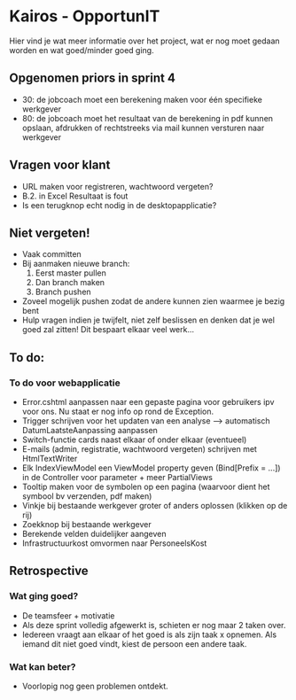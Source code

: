 # Kairos - OpportunIT

Hier vind je wat meer informatie over het project,  wat er nog moet gedaan worden en wat goed/minder goed ging.

## Opgenomen priors in sprint 4
* 30: de jobcoach moet een berekening maken voor één specifieke werkgever
* 80: de jobcoach moet het resultaat van de berekening in pdf kunnen opslaan, afdrukken of rechtstreeks via mail kunnen versturen naar werkgever

## Vragen voor klant
* URL maken voor registreren, wachtwoord vergeten?
* B.2. in Excel Resultaat is fout
* Is een terugknop echt nodig in de desktopapplicatie?

## Niet vergeten!
* Vaak committen
* Bij aanmaken nieuwe branch:
    1. Eerst master pullen
    2. Dan branch maken
    3. Branch pushen
* Zoveel mogelijk pushen zodat de andere kunnen zien waarmee je bezig bent
* Hulp vragen indien je twijfelt, niet zelf beslissen en denken dat je wel goed zal zitten! Dit bespaart elkaar veel werk...

## To do:
### To do voor webapplicatie
* Error.cshtml aanpassen naar een gepaste pagina voor gebruikers ipv voor ons. Nu staat er nog info op rond de Exception.
* Trigger schrijven voor het updaten van een analyse --> automatisch DatumLaatsteAanpassing aanpassen
* Switch-functie cards naast elkaar of onder elkaar (eventueel)
* E-mails (admin, registratie, wachtwoord vergeten) schrijven met HtmlTextWriter
* Elk IndexViewModel een ViewModel property geven (Bind[Prefix = ...]) in de Controller voor parameter + meer PartialViews
* Tooltip maken voor de symbolen op een pagina (waarvoor dient het symbool bv verzenden, pdf maken)
* Vinkje bij bestaande werkgever groter of anders oplossen (klikken op de rij)
* Zoekknop bij bestaande werkgever
* Berekende velden duidelijker aangeven
* Infrastructuurkost omvormen naar PersoneelsKost

## Retrospective
### Wat ging goed?
* De teamsfeer + motivatie
* Als deze sprint volledig afgewerkt is, schieten er nog maar 2 taken over.
* Iedereen vraagt aan elkaar of het goed is als zijn taak x opnemen. Als iemand dit niet goed vindt, kiest de persoon een andere taak.

### Wat kan beter?
* Voorlopig nog geen problemen ontdekt.
